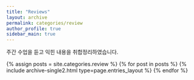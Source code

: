 ```yaml
---
title: "Reviews"
layout: archive
permalink: categories/review
author_profile: true
sidebar_main: true
---
```


주간 수업을 듣고 익힌 내용을 취합정리하였습니다.

{% assign posts = site.categories.review %}
{% for post in posts %} {% include archive-single2.html type=page.entries_layout %} {% endfor %}